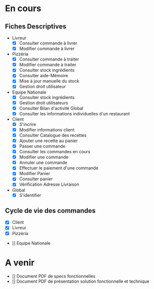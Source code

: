 # En cours

## Fiches Descriptives
- Livreur
    - [x] Consulter commande à livrer
    - [x] Modifier commande à livrer
- Pizzéria
    - [x] Consulter commande à traiter
    - [x] Modifier commande à traiter
    - [x] Consulter stock ingrédients
    - [x] Consulter aide-Mémoire
    - [x] Mise à jour manuelle du stock
    - [x] Gestion droit utilisateur
- Equipe Nationale
    - [x] Consulter stock ingrédients
    - [x] Gestion droit utilisateurs
    - [x] Consulter Bilan d'activité Global
    - [x] Consulter les informations individuelles d'un restaurant
- Client
    - [x] S'incrire
    - [x] Modifier informations client
    - [x] Consulter Catalogue des recettes
    - [x] Ajouter une recette au panier
    - [x] Passer une commande
    - [x] Consulter les commandes en cours
    - [x] Modifier une commande
    - [x] Annuler une commande
    - [x] Effectuer le paiement d'une commande
    - [x] Modifier Panier
    - [x] Consulter panier
    - [x] Vérification Adresse Livraison
- Global
    - [x] S'identifier
    
## Cycle de vie des commandes
- [x] Client
- [x] Livreur
- [x] Pizzéria
- [] Equipe Nationale
    
# A venir
 - [] Document PDF de specs fonctionnelles
 - [] Document PDF de présentation solution fonctionnelle et technique